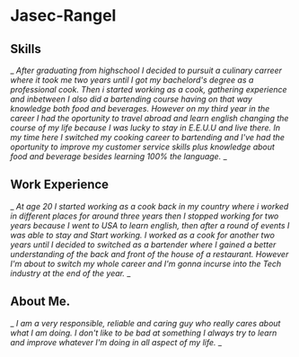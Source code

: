 # Jasec-Rangel

## Skills
_ _After graduating from highschool I decided to pursuit a culinary carreer where it took me two years until I got my bachelord's degree as a professional cook. Then i started working as a cook, gathering experience and inbetween I also did a bartending course having on that way knowledge both food and beverages. However on my third year in the career I had the oportunity to travel abroad and learn english changing the course of my life because I was lucky to stay in E.E.U.U and live there. In my time here I switched my cooking career to bartending and I've had the oportunity to improve my customer service skills plus knowledge about food and beverage besides learning  100% the language._ _

## Work Experience
_ _At age 20 I started working as a cook back in my country where i worked in different places for around three years then I stopped working for two years because I went to USA to learn english, then after a round of events I was able to stay and Start working. I worked as a cook for another two years until I decided to switched as a bartender where I gained a better understanding of the back and front of the house of a restaurant. However I'm about to switch my whole career and I'm gonna incurse into the Tech industry at the end of the year._ _

## About Me.
_ _I am a very responsible, reliable and caring guy who really cares about what I am doing. I don't like to be bad at something I always try to learn and improve whatever I'm doing in all aspect of my life._ _
